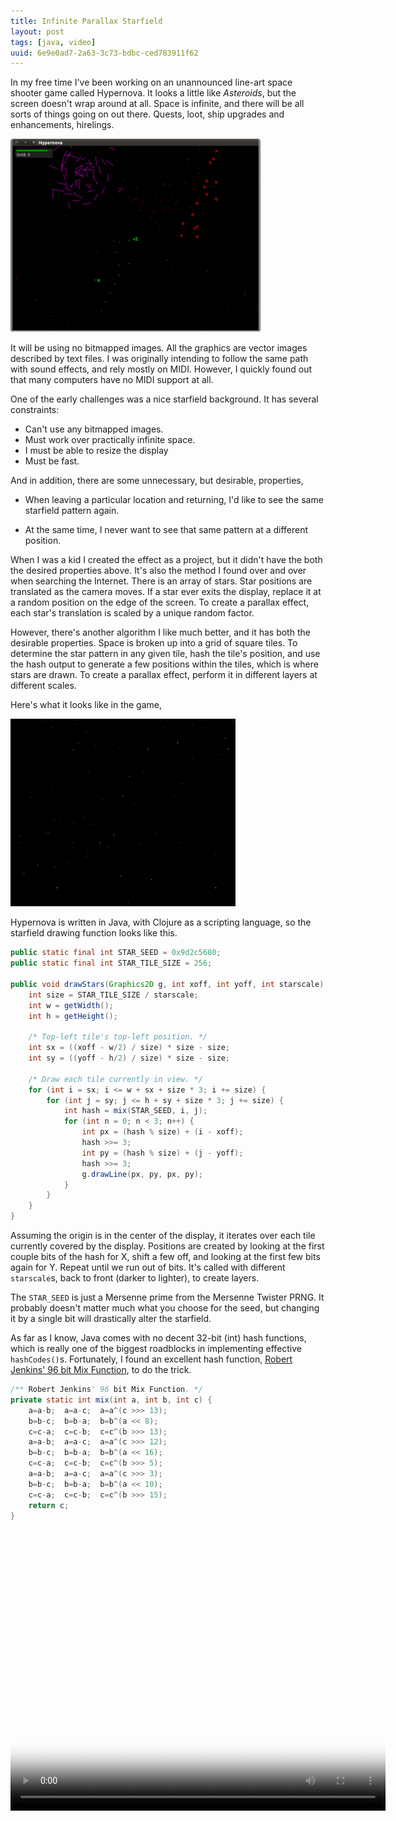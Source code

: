 ```yaml
---
title: Infinite Parallax Starfield
layout: post
tags: [java, video]
uuid: 6e9e0ad7-2a63-3c73-bdbc-ced783911f62
---
```


In my free time I've been working on an unannounced line-art space
shooter game called Hypernova. It looks a little like *Asteroids*, but
the screen doesn't wrap around at all. Space is infinite, and there will
be all sorts of things going on out there. Quests, loot, ship upgrades
and enhancements, hirelings.

[![](/img/hypernova/hypernova-thumb.png)](/img/hypernova/hypernova.png)

It will be using no bitmapped images. All the graphics are vector images
described by text files. I was originally intending to follow the same
path with sound effects, and rely mostly on MIDI. However, I quickly
found out that many computers have no MIDI support at all.

One of the early challenges was a nice starfield background. It has
several constraints:

* Can't use any bitmapped images.
* Must work over practically infinite space.
* I must be able to resize the display
* Must be fast.

And in addition, there are some unnecessary, but desirable, properties,

* When leaving a particular location and returning, I'd like to see the
  same starfield pattern again.

* At the same time, I never want to see that same pattern at a different
  position.

When I was a kid I created the effect as a project, but it didn't have
the both the desired properties above. It's also the method I found over
and over when searching the Internet. There is an array of stars. Star
positions are translated as the camera moves. If a star ever exits the
display, replace it at a random position on the edge of the screen. To
create a parallax effect, each star's translation is scaled by a unique
random factor.

However, there's another algorithm I like much better, and it has both
the desirable properties. Space is broken up into a grid of square
tiles. To determine the star pattern in any given tile, hash the tile's
position, and use the hash output to generate a few positions within the
tiles, which is where stars are drawn. To create a parallax effect,
perform it in different layers at different scales.

Here's what it looks like in the game,

![](/img/hypernova/starfield.gif)

Hypernova is written in Java, with Clojure as a scripting language, so
the starfield drawing function looks like this.

```java
public static final int STAR_SEED = 0x9d2c5680;
public static final int STAR_TILE_SIZE = 256;

public void drawStars(Graphics2D g, int xoff, int yoff, int starscale) {
    int size = STAR_TILE_SIZE / starscale;
    int w = getWidth();
    int h = getHeight();

    /* Top-left tile's top-left position. */
    int sx = ((xoff - w/2) / size) * size - size;
    int sy = ((yoff - h/2) / size) * size - size;

    /* Draw each tile currently in view. */
    for (int i = sx; i <= w + sx + size * 3; i += size) {
        for (int j = sy; j <= h + sy + size * 3; j += size) {
            int hash = mix(STAR_SEED, i, j);
            for (int n = 0; n < 3; n++) {
                int px = (hash % size) + (i - xoff);
                hash >>= 3;
                int py = (hash % size) + (j - yoff);
                hash >>= 3;
                g.drawLine(px, py, px, py);
            }
        }
    }
}
```

Assuming the origin is in the center of the display, it iterates over
each tile currently covered by the display. Positions are created by
looking at the first couple bits of the hash for X, shift a few off, and
looking at the first few bits again for Y. Repeat until we run out of
bits. It's called with different `starscale`s, back to front (darker to
lighter), to create layers.

The `STAR_SEED` is just a Mersenne prime from the Mersenne Twister PRNG.
It probably doesn't matter much what you choose for the seed, but
changing it by a single bit will drastically alter the starfield.

As far as I know, Java comes with no decent 32-bit (int) hash functions,
which is really one of the biggest roadblocks in implementing effective
`hashCodes()`s. Fortunately, I found an excellent hash function, [Robert
Jenkins' 96 bit Mix
Function](http://www.concentric.net/~ttwang/tech/inthash.htm), to do the
trick.

```java
/** Robert Jenkins' 96 bit Mix Function. */
private static int mix(int a, int b, int c) {
    a=a-b;  a=a-c;  a=a^(c >>> 13);
    b=b-c;  b=b-a;  b=b^(a << 8);
    c=c-a;  c=c-b;  c=c^(b >>> 13);
    a=a-b;  a=a-c;  a=a^(c >>> 12);
    b=b-c;  b=b-a;  b=b^(a << 16);
    c=c-a;  c=c-b;  c=c^(b >>> 5);
    a=a-b;  a=a-c;  a=a^(c >>> 3);
    b=b-c;  b=b-a;  b=b^(a << 10);
    c=c-a;  c=c-b;  c=c^(b >>> 15);
    return c;
}
```

<video src="/vid/hypernova/hypernova.ogv" controls
       poster="/vid/hypernova/hypernova-poster-small.png"
       width="600" height="450">
</video>
